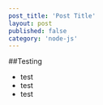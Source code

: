 ```yaml
---
post_title: 'Post Title'
layout: post
published: false
category: 'node-js'
---
```


##Testing

- test
- test
- test


